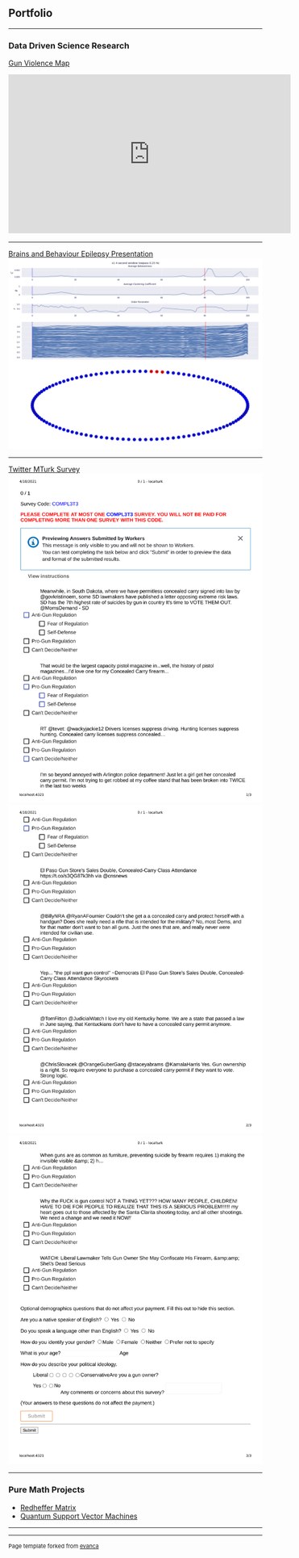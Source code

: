 ## Portfolio

---

### Data Driven Science Research

[Gun Violence Map](https://github.com/kslote1/gun-violence-map)
 <iframe src="https://gun-map.herokuapp.com" title="Map of Gun violence in the U.S." height="315" width="560" allowfullscreen="" frameborder="0"></iframe> 

---
[Brains and Behaviour Epilepsy Presentation](/pdf/bb_poster.pdf)
<img src="images/anim-opt.gif?raw=true"/>

---
[Twitter MTurk Survey](https://github.com/kslote1/twitter-survey-mturk)
<img src="images/mturk-1.png?raw=true"/>
<img src="images/mturk-2.png?raw=true"/>
<img src="images/mturk-3.png?raw=true"/>


---

### Pure Math Projects

- [Redheffer Matrix](https://github.com/kslote1/Redheffer_matrix)
- [Quantum Support Vector Machines](https://github.com/kslote1/quantum-svm)

---




---
<p style="font-size:11px">Page template forked from <a href="https://github.com/evanca/quick-portfolio">evanca</a></p>
<!-- Remove above link if you don't want to attibute -->
